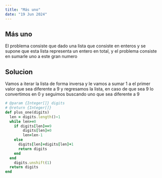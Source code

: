 ```yaml
---
title: "Más uno"
date: "19 Jun 2024"
---
```


## Más uno
El problema consiste que dado una lista que consiste en enteros y se supone que esta lista representa un entero en total, y el problema consiste en sumarle uno a este gran numero

## Solucion

Vamos a iterar la lista de forma inversa y le vamos a sumar 1 a el primer valor que sea diferente a 9 y regresamos la lista, en caso de que sea 9 lo convertimos en 0 y seguimos buscando uno que sea diferente a 9


```rb
# @param {Integer[]} digits
# @return {Integer[]}
def plus_one(digits)
  len = digits.length()-1
  while len>=0
    if digits[len]==9
        digits[len]=0
        len=len-1
    else
      digits[len]=digits[len]+1
      return digits
    end
  end
    digits.unshift(1)
  return digits
end
```
